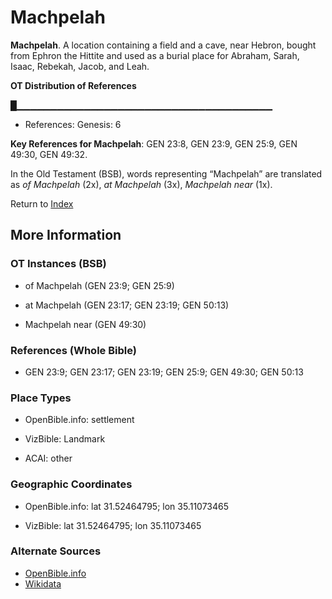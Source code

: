 # Machpelah
**Machpelah**. 
A location containing a field and a cave, near Hebron, bought from Ephron the Hittite and used as a burial place for Abraham, Sarah, Isaac, Rebekah, Jacob, and Leah. 


**OT Distribution of References**

█▁▁▁▁▁▁▁▁▁▁▁▁▁▁▁▁▁▁▁▁▁▁▁▁▁▁▁▁▁▁▁▁▁▁▁▁▁▁
* References: Genesis: 6



**Key References for Machpelah**: 
GEN 23:8, GEN 23:9, GEN 25:9, GEN 49:30, GEN 49:32. 


In the Old Testament (BSB), words representing “Machpelah” are translated as 
*of Machpelah* (2x), *at Machpelah* (3x), *Machpelah near* (1x). 




Return to [Index](00-Index.md)

## More Information

### OT Instances (BSB)

* of Machpelah (GEN 23:9; GEN 25:9)

* at Machpelah (GEN 23:17; GEN 23:19; GEN 50:13)

* Machpelah near (GEN 49:30)



### References (Whole Bible)

* GEN 23:9; GEN 23:17; GEN 23:19; GEN 25:9; GEN 49:30; GEN 50:13


### Place Types

* OpenBible.info: settlement

* VizBible: Landmark

* ACAI: other



### Geographic Coordinates

* OpenBible.info: lat 31.52464795; lon 35.11073465

* VizBible: lat 31.52464795; lon 35.11073465



### Alternate Sources

* [OpenBible.info](https://www.openbible.info/geo/ancient/ae00861)
* [Wikidata](http://www.wikidata.org/entity/Q204200)



